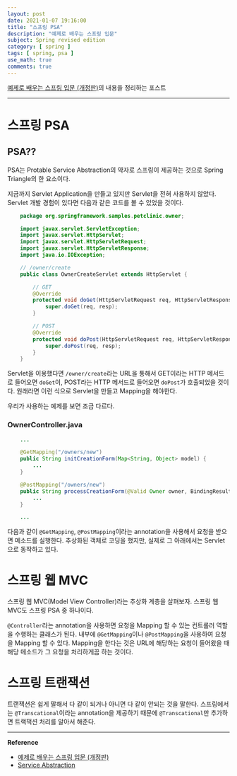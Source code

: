 ```yaml
---
layout: post
date: 2021-01-07 19:16:00
title: "스프링 PSA"
description: "예제로 배우는 스프링 입문"
subject: Spring revised edition
category: [ spring ]
tags: [ spring, psa ]
use_math: true
comments: true
---
```


[예제로 배우는 스프링 입문 (개정판)](https://www.inflearn.com/course/spring_revised_edition/)의 내용을 정리하는 포스트

---

# 스프링 PSA

## PSA??

PSA는 Protable Service Abstraction의 약자로 스프링이 제공하는 것으로 Spring Triangle의 한 요소이다.

지금까지 Servlet Application을 만들고 있지만 Servlet을 전혀 사용하지 않았다. Servlet 개발 경험이 있다면 다음과 같은 코드를 볼 수 있었을 것이다.

```java
    package org.springframework.samples.petclinic.owner;

    import javax.servlet.ServletException;
    import javax.servlet.HttpServlet;
    import javax.servlet.HttpServletRequest;
    import javax.servlet.HttpServletResponse;
    import java.io.IOException;

    // /owner/create
    public class OwnerCreateServlet extends HttpServlet {

        // GET
        @Override
        protected void doGet(HttpServletRequest req, HttpServletResponse resp) throws IOException {
            super.doGet(req, resp);
        }

        // POST
        @Override
        protected void doPost(HttpServletRequest req, HttpServletResponse resp) throws IOException {
            super.doPost(req, resp);
        }
    }
```

Servlet을 이용했다면 `/owner/create`라는 URL을 통해서 GET이라는 HTTP 메서드로 들어오면 `doGet`이, POST라는 HTTP 메서드로 들어오면 `doPost`가 호출되었을 것이다. 원래라면 이런 식으로 Servlet을 만들고 Mapping을 해야한다.

우리가 사용하는 예제를 보면 조금 다르다.

### OwnerController.java

```java
    ...

    @GetMapping("/owners/new")
    public String initCreationForm(Map<String, Object> model) {
        ...
    }

    @PostMapping("/owners/new")
    public String processCreationForm(@Valid Owner owner, BindingResult result) {
        ...
    }

    ...
```

다음과 같이 `@GetMapping`, `@PostMapping`이라는 annotation을 사용해서 요청을 받으면 메소드를 실행한다. 추상화된 객체로 코딩을 했지만, 실제로 그 아래에서는 Servlet으로 동작하고 있다.

# 스프링 웹 MVC

스프링 웹 MVC(Model View Controller)라는 추상화 계층을 살펴보자. 스프링 웹 MVC도 스프링 PSA 중 하나이다.

`@Controller`라는 annotation을 사용하면 요청을 Mapping 할 수 있는 컨트롤러 역할을 수행하는 클래스가 된다. 내부에 `@GetMapping`이나 `@PostMapping`을 사용하여 요청을 Mapping 할 수 있다. Mapping을 한다는 것은 URL에 해당하는 요청이 들어왔을 때 해당 메소드가 그 요청을 처리하게끔 하는 것이다.

# 스프링 트랜잭션

트랜잭션은 쉽게 말해서 다 같이 되거나 아니면 다 같이 안되는 것을 말한다. 스프링에서는 `@Transcational`이라는 annotation을 제공하기 때문에 `@Transcational`만 추가하면 트랙잭션 처리를 알아서 해준다.

---
**Reference**
+ [예제로 배우는 스프링 입문 (개정판)](https://www.inflearn.com/course/spring_revised_edition/)
+ [Service Abstraction](https://en.wikipedia.org/wiki/Service_abstraction)
